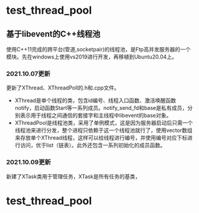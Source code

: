 # test_thread_pool
## 基于libevent的C++线程池
使用C++11完成的跨平台(管道,socketpair)的线程池，是Ftp高并发服务器的一个模块。先在windows上使用vs2019进行开发，再移植到Ubuntu20.04上。

### 2021.10.07更新
更新了XThread、XThreadPoll的.h和.cpp文件。
* XThread是单个线程的类，包含id编号、线程入口函数、激活唤醒函数notify，启动函数Start等一系列成员。notify_send_fd和base是私有成员，分别表示用于线程之间通信的套接字和主线程中libevent的base对象。
* XThreadPool是线程池类，采用了单例模式，这是因为服务器启动后只需一个线程池来进行分发，整个进程只依赖于这一个线程池就行了，使用vector数组来存放单个XThread线程，这样可以给线程进行编号，并使用编号对应下标进行访问，优于list（链表）。此外还包含一系列初始化的成员函数。


### 2021.10.09更新
新建了XTask类用于管理任务，XTask是所有任务的基类，
# test_thread_pool
